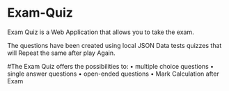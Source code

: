 # Exam-Quiz
 Exam Quiz is a Web Application that allows you to take the exam. 
 
 The questions have been created using local JSON Data tests quizzes that will Repeat the same after play Again.  
 
 
 #The Exam Quiz offers the possibilities to: 
 • multiple choice questions 
 • single answer questions 
 • open-ended questions 
 • Mark Calculation after Exam
